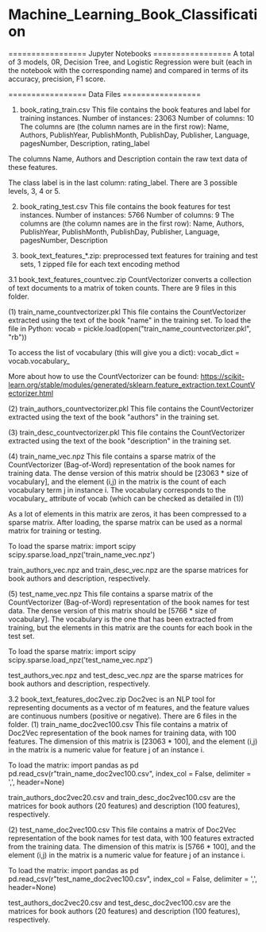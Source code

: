 # Machine_Learning_Book_Classification

================= Jupyter Notebooks =================
A total of 3 models, 0R, Decision Tree, and Logistic Regression were buit (each in the notebook with the corresponding name) and compared in terms of its accuracy, precision, F1 score. 

================= Data Files =================

1. book_rating_train.csv
This file contains the book features and label for training instances.
Number of instances: 23063
Number of columns: 10
The columns are (the column names are in the first row):
	Name, Authors, PublishYear, PublishMonth, PublishDay, Publisher, Language, pagesNumber, Description, rating_label


The columns Name, Authors and Description contain the raw text data of these features.

The class label is in the last column: rating_label. There are 3 possible levels, 3, 4 or 5.

2. book_rating_test.csv
This file contains the book features for test instances.
Number of instances: 5766
Number of columns: 9
The columns are (the column names are in the first row):
	Name, Authors, PublishYear, PublishMonth, PublishDay, Publisher, Language, pagesNumber, Description


3. book_text_features_*.zip: preprocessed text features for training and test sets, 1 zipped file for each text encoding method

3.1 book_text_features_countvec.zip
CountVectorizer converts a collection of text documents to a matrix of token counts. There are 9 files in this folder.

(1) train_name_countvectorizer.pkl
This file contains the CountVectorizer extracted using the text of the book "name" in the training set.
To load the file in Python:
	vocab = pickle.load(open("train_name_countvectorizer.pkl", "rb"))
	
To access the list of vocabulary (this will give you a dict):
	vocab_dict = vocab.vocabulary_
	
More about how to use the CountVectorizer can be found: https://scikit-learn.org/stable/modules/generated/sklearn.feature_extraction.text.CountVectorizer.html

(2) train_authors_countvectorizer.pkl
This file contains the CountVectorizer extracted using the text of the book "authors" in the training set.

(3) train_desc_countvectorizer.pkl
This file contains the CountVectorizer extracted using the text of the book "description" in the training set.

(4) train_name_vec.npz
This file contains a sparse matrix of the CountVectorizer (Bag-of-Word) representation of the book names for training data.
The dense version of this matrix should be [23063 * size of vocabulary], and the element (i,j) in the matrix is the count of each vocabulary term j in instance i. The vocabulary corresponds to the vocabulary_ attribute of vocab (which can be checked as detailed in (1))

As a lot of elements in this matrix are zeros, it has been compressed to a sparse matrix. After loading, the sparse matrix can be used as a normal matrix for training or testing.

To load the sparse matrix:
	import scipy
	scipy.sparse.load_npz('train_name_vec.npz')

train_authors_vec.npz and train_desc_vec.npz are the sparse matrices for book authors and description, respectively.

(5) test_name_vec.npz
This file contains a sparse matrix of the CountVectorizer (Bag-of-Word) representation of the book names for test data. 
The dense version of this matrix should be [5766 * size of vocabulary]. The vocabulary is the one that has been extracted from training, but the elements in this matrix are the counts for each book in the test set.

To load the sparse matrix:
	import scipy
	scipy.sparse.load_npz('test_name_vec.npz')
	
test_authors_vec.npz and test_desc_vec.npz are the sparse matrices for book authors and description, respectively.

3.2 book_text_features_doc2vec.zip
Doc2vec is an NLP tool for representing documents as a vector of m features, and the feature values are continuous numbers (positive or negative). There are 6 files in the folder.
(1) train_name_doc2vec100.csv
This file contains a matrix of Doc2Vec representation of the book names for training data, with 100 features.
The dimension of this matrix is [23063 * 100], and the element (i,j) in the matrix is a numeric value for feature j of an instance i. 

To load the matrix:
	import pandas as pd
	pd.read_csv(r"train_name_doc2vec100.csv", index_col = False, delimiter = ',', header=None)

train_authors_doc2vec20.csv and train_desc_doc2vec100.csv are the matrices for book authors (20 features) and description (100 features), respectively.

(2) test_name_doc2vec100.csv
This file contains a matrix of Doc2Vec representation of the book names for test data, with 100 features extracted from the training data.
The dimension of this matrix is [5766 * 100], and the element (i,j) in the matrix is a numeric value for feature j of an instance i. 

To load the matrix:
	import pandas as pd
	pd.read_csv(r"test_name_doc2vec100.csv", index_col = False, delimiter = ',', header=None)

test_authors_doc2vec20.csv and test_desc_doc2vec100.csv are the matrices for book authors (20 features) and description (100 features), respectively.
